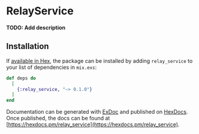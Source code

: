 # RelayService

**TODO: Add description**

## Installation

If [available in Hex](https://hex.pm/docs/publish), the package can be installed
by adding `relay_service` to your list of dependencies in `mix.exs`:

```elixir
def deps do
  [
    {:relay_service, "~> 0.1.0"}
  ]
end
```

Documentation can be generated with [ExDoc](https://github.com/elixir-lang/ex_doc)
and published on [HexDocs](https://hexdocs.pm). Once published, the docs can
be found at [https://hexdocs.pm/relay_service](https://hexdocs.pm/relay_service).

